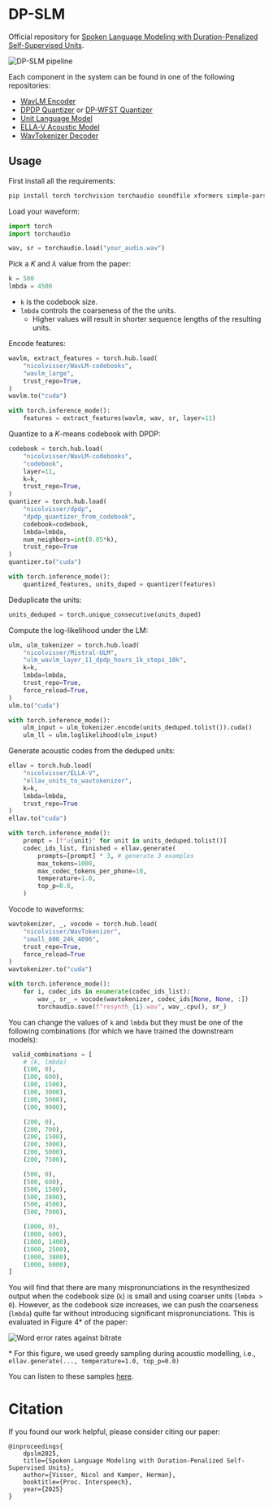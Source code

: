 # DP-SLM

Official repository for [Spoken Language Modeling with Duration-Penalized Self-Supervised Units](https://arxiv.org/abs/2505.23494).

![DP-SLM pipeline](pipeline.svg)

Each component in the system can be found in one of the following repositories:

- [WavLM Encoder](https://github.com/nicolvisser/WavLM-codebooks)
- [DPDP Quantizer](https://github.com/nicolvisser/dpdp) or [DP-WFST Quantizer](https://github.com/nicolvisser/dp-wfst)
- [Unit Language Model](https://github.com/nicolvisser/Mistral-ULM)
- [ELLA-V Acoustic Model](https://github.com/nicolvisser/ELLA-V)
- [WavTokenizer Decoder](https://github.com/nicolvisser/WavTokenizer)

## Usage

First install all the requirements:

```sh
pip install torch torchvision torchaudio soundfile xformers simple-parsing requests tqdm
```

Load your waveform:
```py
import torch
import torchaudio

wav, sr = torchaudio.load("your_audio.wav")
```

Pick a $K$ and $\lambda$ value from the paper:
```py
k = 500
lmbda = 4500
```
- `k` is the codebook size.
- `lmbda` controls the coarseness of the the units.
  - Higher values will result in shorter sequence lengths of the resulting units.

Encode features:

```py
wavlm, extract_features = torch.hub.load(
    "nicolvisser/WavLM-codebooks",
    "wavlm_large",
    trust_repo=True,
)
wavlm.to("cuda")

with torch.inference_mode():
    features = extract_features(wavlm, wav, sr, layer=11)
```

Quantize to a $K$-means codebook with DPDP:

```py
codebook = torch.hub.load(
    "nicolvisser/WavLM-codebooks",
    "codebook",
    layer=11,
    k=k,
    trust_repo=True,
)
quantizer = torch.hub.load(
    "nicolvisser/dpdp",
    "dpdp_quantizer_from_codebook",
    codebook=codebook,
    lmbda=lmbda,
    num_neighbors=int(0.05*k),
    trust_repo=True
)
quantizer.to("cuda")

with torch.inference_mode():
    quantized_features, units_duped = quantizer(features)
```

Deduplicate the units:
```py
units_deduped = torch.unique_consecutive(units_duped)
```

Compute the log-likelihood under the LM:

```py
ulm, ulm_tokenizer = torch.hub.load(
    "nicolvisser/Mistral-ULM",
    "ulm_wavlm_layer_11_dpdp_hours_1k_steps_10k",
    k=k,
    lmbda=lmbda,
    trust_repo=True,
    force_reload=True,
)
ulm.to("cuda")

with torch.inference_mode():
    ulm_input = ulm_tokenizer.encode(units_deduped.tolist()).cuda()
    ulm_ll = ulm.loglikelihood(ulm_input)
```

Generate acoustic codes from the deduped units:

```py
ellav = torch.hub.load(
    "nicolvisser/ELLA-V",
    "ellav_units_to_wavtokenizer",
    k=k,
    lmbda=lmbda,
    trust_repo=True
)
ellav.to("cuda")

with torch.inference_mode():
    prompt = [f"u{unit}" for unit in units_deduped.tolist()]
    codec_ids_list, finished = ellav.generate(
        prompts=[prompt] * 3, # generate 3 examples
        max_tokens=1000,
        max_codec_tokens_per_phone=10,
        temperature=1.0,
        top_p=0.8,
    )
```

Vocode to waveforms:

```py
wavtokenizer, _, vocode = torch.hub.load(
    "nicolvisser/WavTokenizer",
    "small_600_24k_4096",
    trust_repo=True,
    force_reload=True
)
wavtokenizer.to("cuda")

with torch.inference_mode():
    for i, codec_ids in enumerate(codec_ids_list):
        wav_, sr_ = vocode(wavtokenizer, codec_ids[None, None, :])
        torchaudio.save(f"resynth_{i}.wav", wav_.cpu(), sr_)
```

You can change the values of `k` and `lmbda` but they must be one of the following combinations (for which we have trained the downstream models):

```py
 valid_combinations = [
    # (k, lmbda)
    (100, 0),
    (100, 600),
    (100, 1500),
    (100, 3000),
    (100, 5000),
    (100, 9000),

    (200, 0),
    (200, 700),
    (200, 1500),
    (200, 3000),
    (200, 5000),
    (200, 7500),

    (500, 0),
    (500, 600),
    (500, 1500),
    (500, 2800),
    (500, 4500),
    (500, 7000),

    (1000, 0),
    (1000, 600),
    (1000, 1400),
    (1000, 2500),
    (1000, 3800),
    (1000, 6000),
]

```
You will find that there are many mispronunciations in the resynthesized output when the codebook size (`k`) is small and using coarser units (`lmbda > 0`). However, as the codebook size increases, we can push the coarseness (`lmbda`) quite far without introducing significant mispronunciations. This is evaluated in Figure 4* of the paper:

![Word error rates against bitrate](wer_vs_bitrate.svg)

\* For this figure, we used greedy sampling during acoustic modelling, i.e., `ellav.generate(..., temperature=1.0, top_p=0.0)`

You can listen to these samples [here](https://dp-slm.netlify.app/).

# Citation

If you found our work helpful, please consider citing our paper:

```
@inproceedings{
    dpslm2025,
    title={Spoken Language Modeling with Duration-Penalized Self-Supervised Units}, 
    author={Visser, Nicol and Kamper, Herman},
    booktitle={Proc. Interspeech}, 
    year={2025}
}
```
